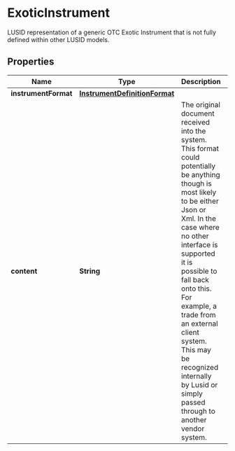 

# ExoticInstrument

LUSID representation of a generic OTC Exotic Instrument that is not fully defined within other LUSID models.

## Properties

| Name | Type | Description | Notes |
|------------ | ------------- | ------------- | -------------|
|**instrumentFormat** | [**InstrumentDefinitionFormat**](InstrumentDefinitionFormat.md) |  |  |
|**content** | **String** | The original document received into the system. This format could potentially be anything though is most likely to be either Json or Xml. In the case where no other  interface is supported it is possible to fall back onto this.  For example, a trade from an external client system. This may be recognized internally by Lusid or simply passed through to another vendor system. |  |



